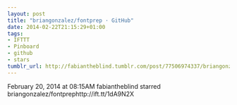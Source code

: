 ```yaml
---
layout: post
title: "briangonzalez/fontprep · GitHub"
date: 2014-02-22T21:15:29+01:00
tags:
- IFTTT
- Pinboard
- github
- stars
tumblr_url: http://fabiantheblind.tumblr.com/post/77506974337/briangonzalez-fontprep-github
---
```

February 20, 2014 at 08:15AM
fabiantheblind starred briangonzalez/fontprephttp://ift.tt/1dA9N2X
